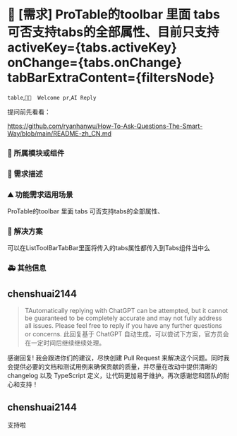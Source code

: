 # 👑 [需求] ProTable的toolbar 里面 tabs 可否支持tabs的全部属性、目前只支持activeKey={tabs.activeKey} onChange={tabs.onChange} tabBarExtraContent={filtersNode}

`table`,`👏🏻  Welcome pr`,`AI Reply`

提问前先看看：

https://github.com/ryanhanwu/How-To-Ask-Questions-The-Smart-Way/blob/main/README-zh_CN.md

### 🔩 所属模块或组件

<!--
如果你的功能需求率属于某个功能模块或者是组件的，请在此处标明，如对`table`组件有功能需求，则注明：率属组件：ProTable
 -->

### 🥰 需求描述

<!--
详细地描述需求，让大家都能理解
-->

### ⛰ 功能需求适用场景

ProTable的toolbar 里面 tabs 可否支持tabs的全部属性、

<!--
请简单描述一下这个新功能通常或可以应用在哪些场景下
-->

### 🧐 解决方案

<!--
如果你有解决方案，在这里清晰地阐述
-->

可以在ListToolBarTabBar里面将传入的tabs属性都传入到Tabs组件当中么

### 🚑 其他信息

<!--
如截图等其他信息可以贴在这里
-->

## chenshuai2144

> TAutomatically replying with ChatGPT can be attempted, but it cannot be guaranteed to be completely accurate and may not fully address all issues. Please feel free to reply if you have any further questions or concerns.
> 此回复基于 ChatGPT 自动生成，可以尝试下方案，官方员会在一定时间后继续继续处理。

感谢回复! 我会跟进你们的建议，尽快创建 Pull Request 来解决这个问题。同时我会提供必要的文档和测试用例来确保贡献的质量，并尽量在改动中提供清晰的 changelog 以及 TypeScript 定义，让代码更加易于维护。再次感谢您和团队的耐心和支持！

## chenshuai2144

支持啦
